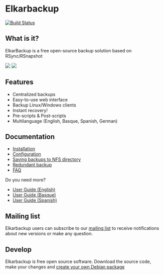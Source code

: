 # Elkarbackup

[![Build Status](https://travis-ci.org/elkarbackup/elkarbackup.svg?branch=master)](https://travis-ci.org/elkarbackup/elkarbackup)

## What is it?
ElkarBackup is a free open-source backup solution based on RSync/RSnapshot

<img src="http://elkarbackup.org/images/screenshots/eb-login.png" />
<img src="http://elkarbackup.org/images/screenshots/eb-jobs.png" />

## Features
- Centralized backups
- Easy-to-use web interface
- Backup Linux/Windows clients
- Instant recovery!
- Pre-scripts & Post-scripts
- Multilanguage (English, Basque, Spanish, German)

## Documentation
* [Installation](https://github.com/elkarbackup/elkarbackup/wiki/Installation)
* [Configuration](https://github.com/elkarbackup/elkarbackup/wiki/Configuration)
* [Saving backups to NFS directory](https://github.com/elkarbackup/elkarbackup/wiki/Saving-backups-to-NFS-directory)
* [Redundant backup](https://github.com/elkarbackup/elkarbackup/wiki/RedundantBackup)
* [FAQ](https://github.com/elkarbackup/elkarbackup/wiki/FAQ)

Do you need more?

- [User Guide (English)](http://docs.elkarbackup.org/en/index.html)
- [User Guide (Basque)](http://docs.elkarbackup.org/eu/index.html)
- [User Guide (Spanish)](http://docs.elkarbackup.org/es/index.html)


## Mailing list

Elkarbackup users can subscribe to our [mailing list](https://groups.google.com/forum/?hl=es#!forum/elkarbackup-users) to receive notifications about new versions or make any question.


## Develop

Elkarbackup is free open source software. Download the source code, make your changes and [create your own Debian package](https://github.com/elkarbackup/elkarbackup/wiki/BuildPackage)

